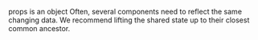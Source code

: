 props is an object
Often, several components need to reflect the same changing data. We recommend lifting the shared state up to their closest common ancestor.